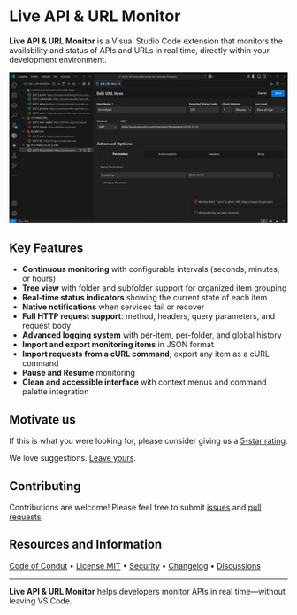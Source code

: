 # Live API & URL Monitor

**Live API & URL Monitor** is a Visual Studio Code extension that monitors the availability and status of APIs and URLs in real time, directly within your development environment.

![Monitor](resources/monitor1.png)

## Key Features

- **Continuous monitoring** with configurable intervals (seconds, minutes, or hours)
- **Tree view** with folder and subfolder support for organized item grouping
- **Real-time status indicators** showing the current state of each item
- **Native notifications** when services fail or recover
- **Full HTTP request support**: method, headers, query parameters, and request body
- **Advanced logging system** with per-item, per-folder, and global history
- **Import and export monitoring items** in JSON format
- **Import requests from a cURL command**; export any item as a cURL command
- **Pause and Resume** monitoring
- **Clean and accessible interface** with context menus and command palette integration

## Motivate us

If this is what you were looking for, please consider giving us a [5-star rating](https://marketplace.visualstudio.com/items?itemName=mlourenco.live-api-url-monitor&ssr=false#review-details).

We love suggestions. [Leave yours](https://github.com/marcelo-lourenco/live-api-url-monitor-extension/discussions/categories/ideas).

## Contributing

Contributions are welcome! Please feel free to submit [issues](https://github.com/marcelo-lourenco/live-api-url-monitor-extension/issues) and [pull requests](https://github.com/marcelo-lourenco/live-api-url-monitor-extension/fork).

## Resources and Information

[Code of Condut](https://github.com/marcelo-lourenco/live-api-url-monitor-extension?tab=coc-ov-file#readme) • [License MIT](https://github.com/marcelo-lourenco/live-api-url-monitor-extension?tab=MIT-1-ov-file#readme) • [Security](https://github.com/marcelo-lourenco/live-api-url-monitor-extension/security/policy) • [Changelog](https://github.com/marcelo-lourenco/live-api-url-monitor-extension/blob/master/CHANGELOG.md) • [Discussions](https://github.com/marcelo-lourenco/live-api-url-monitor-extension/discussions)

---

**Live API & URL Monitor** helps developers monitor APIs in real time—without leaving VS Code.
